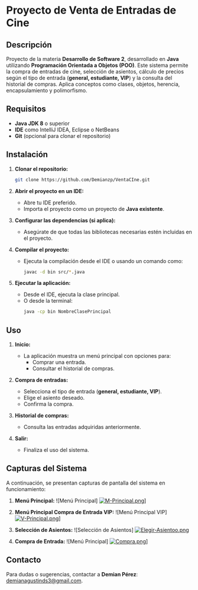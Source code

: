 # Proyecto de Venta de Entradas de Cine

## Descripción
Proyecto de la materia **Desarrollo de Software 2**, desarrollado en **Java** utilizando **Programación Orientada a Objetos (POO)**. Este sistema permite la compra de entradas de cine, selección de asientos, cálculo de precios según el tipo de entrada (**general, estudiante, VIP**) y la consulta del historial de compras. Aplica conceptos como clases, objetos, herencia, encapsulamiento y polimorfismo.

## Requisitos
- **Java JDK 8** o superior
- **IDE** como IntelliJ IDEA, Eclipse o NetBeans
- **Git** (opcional para clonar el repositorio)

## Instalación
1. **Clonar el repositorio:**
   ```bash
   git clone https://github.com/Demianzp/VentaCIne.git
   ```

2. **Abrir el proyecto en un IDE:**
   - Abre tu IDE preferido.
   - Importa el proyecto como un proyecto de **Java existente**.

3. **Configurar las dependencias (si aplica):**
   - Asegúrate de que todas las bibliotecas necesarias estén incluidas en el proyecto.

4. **Compilar el proyecto:**
   - Ejecuta la compilación desde el IDE o usando un comando como:
     ```bash
     javac -d bin src/*.java
     ```

5. **Ejecutar la aplicación:**
   - Desde el IDE, ejecuta la clase principal.
   - O desde la terminal:
     ```bash
     java -cp bin NombreClasePrincipal
     ```

## Uso
1. **Inicio:**
   - La aplicación muestra un menú principal con opciones para:
     - Comprar una entrada.
     - Consultar el historial de compras.

2. **Compra de entradas:**
   - Selecciona el tipo de entrada (**general, estudiante, VIP**).
   - Elige el asiento deseado.
   - Confirma la compra.

3. **Historial de compras:**
   - Consulta las entradas adquiridas anteriormente.

4. **Salir:**
   - Finaliza el uso del sistema.

## Capturas del Sistema
A continuación, se presentan capturas de pantalla del sistema en funcionamiento:

1. **Menú Principal:**
   ![Menú Principal]
   [![M-Principal.png](https://i.postimg.cc/vmM9VFzj/M-Principal.png)](https://postimg.cc/9D8z6kst)]
   
2. **Menú Principal Compra de Entrada VIP:**
   ![Menú Principal VIP]
[![V-Principal.png](https://i.postimg.cc/BQr2J11J/V-Principal.png)](https://postimg.cc/N5xK4F4n)]
   
3. **Selección de Asientos:**
   ![Selección de Asientos]
   [![Elegir-Asientoo.png](https://i.postimg.cc/521LLZ5Z/Elegir-Asientoo.png)](https://postimg.cc/bsCZjVBT)

5. **Compra de Entrada:**
   ![Menú Principal]
   [![Compra.png](https://i.postimg.cc/L40z0W9Y/Compra.png)](https://postimg.cc/qgyhNjC4)]
   
## Contacto
Para dudas o sugerencias, contactar a **Demian Pérez**: demianagustinds3@gmail.com.
